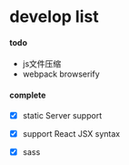 
develop list
=======

#### todo  

- js文件压缩
- webpack browserify

#### complete  

- [x] static Server support 
- [x] support React JSX syntax
- [x] sass 


